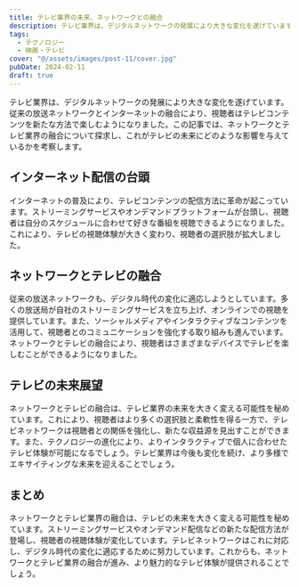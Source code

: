 ```yaml
---
title: テレビ業界の未来、ネットワークとの融合
description: テレビ業界は、デジタルネットワークの発展により大きな変化を遂げています。従来の放送ネットワークとインターネットの融合により、視聴者はテレビコンテンツを新たな方法で楽しむようになりました。この記事では、ネットワークとテレビ業界の融合について探求し、これがテレビの未来にどのような影響を与えているかを考察します。
tags:
  - テクノロジー
  - 映画・テレビ
cover: "@/assets/images/post-11/cover.jpg"
pubDate: 2024-02-11
draft: true
---
```


テレビ業界は、デジタルネットワークの発展により大きな変化を遂げています。従来の放送ネットワークとインターネットの融合により、視聴者はテレビコンテンツを新たな方法で楽しむようになりました。この記事では、ネットワークとテレビ業界の融合について探求し、これがテレビの未来にどのような影響を与えているかを考察します。

## インターネット配信の台頭

インターネットの普及により、テレビコンテンツの配信方法に革命が起こっています。ストリーミングサービスやオンデマンドプラットフォームが台頭し、視聴者は自分のスケジュールに合わせて好きな番組を視聴できるようになりました。これにより、テレビの視聴体験が大きく変わり、視聴者の選択肢が拡大しました。

## ネットワークとテレビの融合

従来の放送ネットワークも、デジタル時代の変化に適応しようとしています。多くの放送局が自社のストリーミングサービスを立ち上げ、オンラインでの視聴を提供しています。また、ソーシャルメディアやインタラクティブなコンテンツを活用して、視聴者とのコミュニケーションを強化する取り組みも進んでいます。ネットワークとテレビの融合により、視聴者はさまざまなデバイスでテレビを楽しむことができるようになりました。

## テレビの未来展望

ネットワークとテレビの融合は、テレビ業界の未来を大きく変える可能性を秘めています。これにより、視聴者はより多くの選択肢と柔軟性を得る一方で、テレビネットワークは視聴者との関係を強化し、新たな収益源を見出すことができます。また、テクノロジーの進化により、よりインタラクティブで個人に合わせたテレビ体験が可能になるでしょう。テレビ業界は今後も変化を続け、より多様でエキサイティングな未来を迎えることでしょう。

## まとめ

ネットワークとテレビ業界の融合は、テレビの未来を大きく変える可能性を秘めています。ストリーミングサービスやオンデマンド配信などの新たな配信方法が登場し、視聴者の視聴体験が変化しています。テレビネットワークはこれに対応し、デジタル時代の変化に適応するために努力しています。これからも、ネットワークとテレビ業界の融合が進み、より魅力的なテレビ体験が提供されることでしょう。
